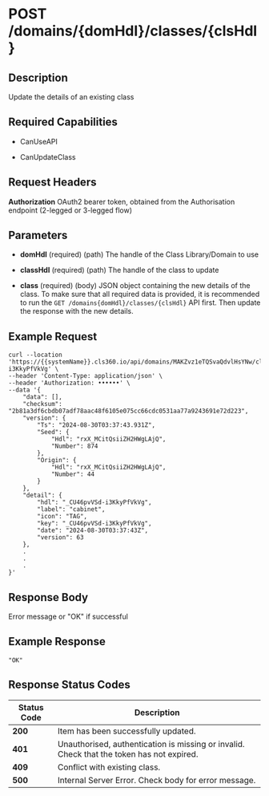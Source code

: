 # POST /domains/{domHdl}/classes/{clsHdl}

## Description
Update the details of an existing class

## Required Capabilities
* CanUseAPI

* CanUpdateClass

## Request Headers

**Authorization** OAuth2 bearer token, obtained from the Authorisation endpoint (2-legged or 3-legged flow)

## Parameters
* **domHdl** (required) (path) The handle of the Class Library/Domain to use

* **classHdl** (required) (path) The handle of the class to update

* **class** (required) (body) JSON object containing the new details of the class. To make sure that all required data is provided, it is recommended to run the `GET /domains{domHdl}/classes/{clsHdl}` API first. Then update the response with the new details.


## Example Request
```
curl --location 'https://{{systemName}}.cls360.io/api/domains/MAKZvz1eTQSvaQdvlHsYNw/classes/_CU46pvVSd-i3KkyPfVkVg' \
--header 'Content-Type: application/json' \
--header 'Authorization: ••••••' \
--data '{
    "data": [],
    "checksum": "2b81a3df6cbdb07adf78aac48f6105e075cc66cdc0531aa77a9243691e72d223",
    "version": {
        "Ts": "2024-08-30T03:37:43.931Z",
        "Seed": {
            "Hdl": "rxX_MCitQsiiZH2HWgLAjQ",
            "Number": 874
        },
        "Origin": {
            "Hdl": "rxX_MCitQsiiZH2HWgLAjQ",
            "Number": 44
        }
    },
    "detail": {
        "hdl": "_CU46pvVSd-i3KkyPfVkVg",
        "label": "cabinet",
        "icon": "TAG",
        "key": "_CU46pvVSd-i3KkyPfVkVg",
        "date": "2024-08-30T03:37:43Z",
        "version": 63
    },
    .
    .
    .
}'
```
## Response Body
Error message or "OK" if successful

## Example Response
```
"OK"
```

## Response Status Codes
| Status Code | Description |
| -------- | ------- |
|**200** |Item has been successfully updated.|
|**401** |Unauthorised, authentication is missing or invalid. Check that the token has not expired.|
|**409** |Conflict with existing class.|
|**500** |Internal Server Error. Check body for error message.|


